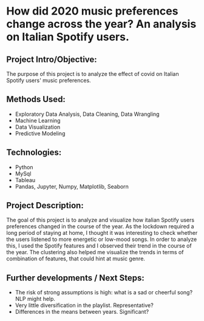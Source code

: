 # How did 2020 music preferences change across the year? An analysis on Italian Spotify users.


## Project Intro/Objective:
The purpose of this project is to analyze the effect of covid on Italian Spotify users' music preferences. 


## Methods Used:
* Exploratory Data Analysis, Data Cleaning, Data Wrangling
* Machine Learning 
* Data Visualization
* Predictive Modeling

## Technologies:
* Python
* MySql
* Tableau
* Pandas, Jupyter, Numpy, Matplotlib, Seaborn

## Project Description:
The goal of this project is to analyze and visualize how italian Spotify users preferences changed in the course of the year. As the lockdown required a long period of staying at home, I thought it was interesting to check whether the users listened to more energetic or low-mood songs. In order to analyze this, I used the Spotify features and I observed their trend in the course of the year. The clustering also helped me visualize the trends in terms of combination of features, that could hint at music genre. 


## Further developments / Next Steps:
* The risk of strong assumptions is high: what is a sad or cheerful song? NLP might help. 
* Very little diversification in the playlist. Representative?
* Differences in the means between years. Significant?

